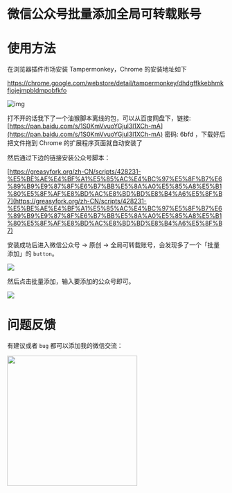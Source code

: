 # 微信公众号批量添加全局可转载账号

# 使用方法

在浏览器插件市场安装 Tampermonkey，Chrome 的安装地址如下

https://chrome.google.com/webstore/detail/tampermonkey/dhdgffkkebhmkfjojejmpbldmpobfkfo



![img](https://p0.meituan.net/voice/28ce63ca15877276ee8cc5fa5d0be03a37166.png)

打不开的话我下了一个油猴脚本离线的包，可以从百度网盘下，链接: [https://pan.baidu.com/s/1S0KmVvuoYGjul3l1XCh-mA](https://pan.baidu.com/s/1S0KmVvuoYGjul3l1XCh-mA) 密码: 6bfd ，下载好后把文件拖到 Chrome 的扩展程序页面就自动安装了

然后通过下边的链接安装公众号脚本：

[https://greasyfork.org/zh-CN/scripts/428231-%E5%BE%AE%E4%BF%A1%E5%85%AC%E4%BC%97%E5%8F%B7%E6%89%B9%E9%87%8F%E6%B7%BB%E5%8A%A0%E5%85%A8%E5%B1%80%E5%8F%AF%E8%BD%AC%E8%BD%BD%E8%B4%A6%E5%8F%B7](https://greasyfork.org/zh-CN/scripts/428231-%E5%BE%AE%E4%BF%A1%E5%85%AC%E4%BC%97%E5%8F%B7%E6%89%B9%E9%87%8F%E6%B7%BB%E5%8A%A0%E5%85%A8%E5%B1%80%E5%8F%AF%E8%BD%AC%E8%BD%BD%E8%B4%A6%E5%8F%B7)

安装成功后进入微信公众号 -> 原创 -> 全局可转载账号，会发现多了一个「批量添加」的 `button`。

![](https://windliangblog.oss-cn-beijing.aliyuncs.com/mp1.jpg)

然后点击批量添加，输入要添加的公众号即可。

![](https://windliangblog.oss-cn-beijing.aliyuncs.com/mp2.jpg)

# 问题反馈

有建议或者 `bug` 都可以添加我的微信交流：

<img src="https://windliang.oss-cn-beijing.aliyuncs.com/wechat.jpg" width=300></img>